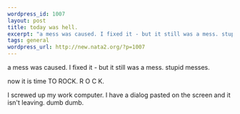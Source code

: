 ```yaml
--- 
wordpress_id: 1007
layout: post
title: today was hell.
excerpt: "a mess was caused. I fixed it - but it still was a mess. stupid messes.now it is time TO ROCK. R O C K.I screwed up my work computer. I have a dialog pasted on the screen and it isn't leaving. dumb dumb. "
tags: general
wordpress_url: http://new.nata2.org/?p=1007
---
```

<p>a mess was caused. I fixed it - but it still was a mess. stupid messes.</p><p>now it is time TO ROCK. R O C K.</p><p>I screwed up my work computer. I have a dialog pasted on the screen and it isn't leaving. dumb dumb. </p>
